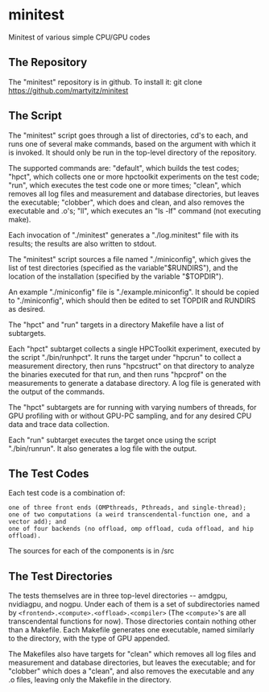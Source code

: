 # minitest
Minitest of various simple CPU/GPU codes

The Repository
--------------
The "minitest" repository is in github.  To install it:
	git clone https://github.com/martyitz/minitest


The Script
----------
The "minitest" script goes through a list of directories, cd's to each, and
runs one of several make commands, based on the argument with which it is invoked.
It should only be run in the top-level directory of the repository.

The supported commands are:
	"default", which builds the test codes;
	"hpct", which collects one or more hpctoolkit experiments on the test code;
	"run", which executes the test code one or more times;
	"clean", which removes all log files and measurement and
		database directories, but leaves the executable;
	"clobber", which does and clean, and also removes the executable and .o's;
	"ll", which executes an "ls -lf" command (not executing make).

Each invocation of "./minitest" generates a "./log.minitest" file with its results;
the results are also written to stdout.

The "minitest" script sources a file named "./miniconfig", which gives
the list of test directories (specified as the variable"$RUNDIRS"),
and the location  of the installation (specified by the variable "$TOPDIR").

An example "./miniconfig" file is "./example.miniconfig".
It should be copied to "./miniconfig", which should then be edited to set
TOPDIR and RUNDIRS as desired.

The "hpct" and "run" targets in a directory Makefile have a list of subtargets.

Each "hpct" subtarget collects a single HPCToolkit experiment, executed
by the script "./bin/runhpct".  It runs the target under "hpcrun"
to collect a measurement directory, then runs "hpcstruct" on that directory
to analyze the binaries executed for that run, and then runs "hpcprof"
on the measurements to generate a database directory.  A log file is generated
with the output of the commands.

The "hpct" subtargets are for running with varying numbers of threads,
for GPU profiling with or without GPU-PC sampling, and for any desired CPU data 
and trace data collection.

Each "run" subtarget executes the target once using the script "./bin/runrun".
It also generates a log file with the output.


The Test Codes
--------------
Each test code is a combination of:

	one of three front ends (OMPthreads, Pthreads, and single-thread);
	one of two computations (a weird transcendental-function one, and a vector add); and
	one of four backends (no offload, omp offload, cuda offload, and hip offload).

The sources for each of the components is in /src 


The Test Directories
--------------------
The tests themselves are in three top-level directories -- amdgpu, nvidiagpu, and nogpu.
Under each of them is a set of subdirectories named by `<frontend>.<compute>.<offload>.<compiler>`
(The `<compute>`'s are all transcendental functions for now). Those directories contain nothing other than a Makefile.
Each Makefile generates one executable, named similarly to the directory, with the type of GPU appended.

The Makefiles also have targets for "clean" which removes all log files and measurement and
database directories, but leaves the executable; and for "clobber" which does a "clean",
and also removes the executable and any .o files, leaving only the Makefile in the directory.
